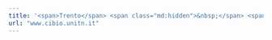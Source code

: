 ```yaml
---
title: '<span>Trento</span> <span class="md:hidden">&nbsp;</span> <span>University</span>'
url: "www.cibio.unitn.it"
---
```

